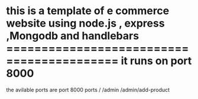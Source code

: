 this is a template of e commerce website using node.js , express ,Mongodb and handlebars 
					       ==========================================
it runs on port 8000 
=======
the avilable ports are
port 8000
ports
/
/admin
/admin/add-product
